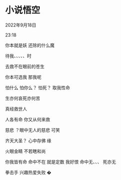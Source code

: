 # 小说悟空


2022年9月18日

23:18

 

你本就是妖 还除的什么魔

待我、、、、、时

去救不在眼前的苍生

你本可选我 那我呢

怕什么 怕你么？ 怕死？ 取我性命

生亦何哀死亦何苦

真经救世人

人各有命 你又从何来救

慈悲 ？眼中无人的慈悲 可笑

齐天大圣？ 心中存佛 缘

火眼金睛 不若瞎和尚

你我皆有命 命中不在 就是定数 我好恨 命中无、、、 死亦无

 

 

拳击手 兴趣热爱失败
�
